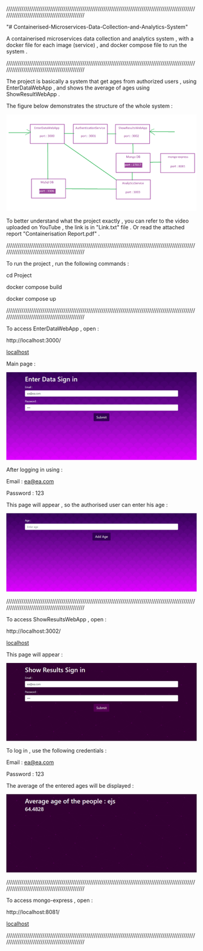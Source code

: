 ////////////////////////////////////////////////////////////////////////////////////////////////////////////////////////////////////////////

"# Containerised-Microservices-Data-Collection-and-Analytics-System" 

A containerised microservices data collection and analytics system , with a docker file for each image (service) , and docker compose file to run the system .

////////////////////////////////////////////////////////////////////////////////////////////////////////////////////////////////////////////

The project is basically a system that get ages from authorized users , using EnterDataWebApp , and shows the average of ages using ShowResultWebApp .

The figure below demonstrates the structure of the whole system :

![](https://github.com/IssamAbdoh/Containerised-Microservices-Data-Collection-and-Analytics-System/blob/main/Pictures/images%20with%20arrows.png)

To better understand what the project exactly , you can refer to the video uploaded on YouTube , the link is in "Link.txt" file .
Or read the attached report "Containerisation Report.pdf" .

////////////////////////////////////////////////////////////////////////////////////////////////////////////////////////////////////////////

To run the project , run the following commands :

cd Project

docker compose build

docker compose up

////////////////////////////////////////////////////////////////////////////////////////////////////////////////////////////////////////////

To access EnterDataWebApp , open :  

http://localhost:3000/

[localhost](http://localhost:3000/)

Main page :

![](https://github.com/IssamAbdoh/Containerised-Microservices-Data-Collection-and-Analytics-System/blob/main/Pictures/screencapture-localhost-3000-2022-07-25-20_21_59.png)

After logging in using :

Email : ea@ea.com

Password : 123

This page will appear , so the authorised user can enter his age :

![](https://github.com/IssamAbdoh/Containerised-Microservices-Data-Collection-and-Analytics-System/blob/main/Pictures/screencapture-localhost-3000-EnterData-2022-07-25-20_22_30.png)

////////////////////////////////////////////////////////////////////////////////////////////////////////////////////////////////////////////

To access ShowResultsWebApp , open :  

http://localhost:3002/

[localhost](http://localhost:3002/)

This page will appear :

![](https://github.com/IssamAbdoh/Containerised-Microservices-Data-Collection-and-Analytics-System/blob/main/Pictures/screencapture-localhost-3002-2022-07-25-20_22_41.png)

To log in , use the following credentials :

Email : ea@ea.com

Password : 123

The average of the entered ages will be displayed :

![](https://github.com/IssamAbdoh/Containerised-Microservices-Data-Collection-and-Analytics-System/blob/main/Pictures/screencapture-localhost-3002-ShowResults-2022-07-25-20_22_54.png)

////////////////////////////////////////////////////////////////////////////////////////////////////////////////////////////////////////////

To access mongo-express , open :  

http://localhost:8081/

[localhost](http://localhost:8081/)

////////////////////////////////////////////////////////////////////////////////////////////////////////////////////////////////////////////
